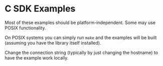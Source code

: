 # C SDK Examples

Most of these examples should be platform-independent. Some may use POSIX
functionality.

On POSIX systems you can simply run `make` and the examples will be built
(assuming you have the library itself installed).

Change the connection string (typically by just changing the hostname) to
have the example work locally.
